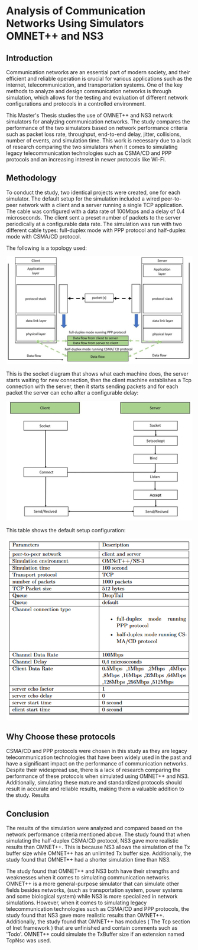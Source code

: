 # Analysis of Communication Networks Using Simulators OMNET++ and NS3

## Introduction

Communication networks are an essential part of modern society, and their efficient and reliable operation is crucial for various applications such as the internet, telecommunication, and transportation systems. One of the key methods to analyze and design communication networks is through simulation, which allows for the testing and evaluation of different network configurations and protocols in a controlled environment.

This Master's Thesis studies the use of OMNET++ and NS3 network simulators for analyzing communication networks. The study compares the performance of the two simulators based on network performance criteria such as packet loss rate, throughput, end-to-end delay, jitter, collisions, number of events, and simulation time. This work is necessary due to a lack of research comparing the two simulators when it comes to simulating legacy telecommunication technologies such as CSMA/CD and PPP protocols and an increasing interest in newer protocols like Wi-Fi.

## Methodology

To conduct the study, two identical projects were created, one for each simulator. The default setup for the simulation included a wired peer-to-peer network with a client and a server running a single TCP application. The cable was configured with a data rate of 100Mbps and a delay of 0.4 microseconds. The client sent a preset number of packets to the server periodically at a configurable data rate. The simulation was run with two different cable types: full-duplex mode with PPP protocol and half-duplex mode with CSMA/CD protocol.

The following is a topology used:

![topology](topology.jpeg?raw=true "Title")

This is the socket diagram that shows what each machine does, the server starts waiting for new connection, then the client machine establishes a Tcp connection with the server, then it starts sending packets and for each packet the server can echo after a configurable delay:

![socket diagram](socket.jpeg?raw=true "Title")

This table shows the default setup configuration:

![setup](setup.png)

## Why Choose these protocols

CSMA/CD and PPP protocols were chosen in this study as they are legacy telecommunication technologies that have been widely used in the past and have a significant impact on the performance of communication networks. Despite their widespread use, there is a lack of research comparing the performance of these protocols when simulated using OMNET++ and NS3. Additionally, simulating these mature and standardized protocols should result in accurate and reliable results, making them a valuable addition to the study.
Results

## Conclusion

The results of the simulation were analyzed and compared based on the network performance criteria mentioned above.
The study found that when simulating the half-duplex CSMA/CD protocol, NS3 gave more realistic results than OMNET++. This is because NS3 allows the simulation of the Tx buffer size while OMNET++ has an unlimited Tx buffer size. Additionally, the study found that OMNET++ had a shorter simulation time than NS3.

The study found that OMNET++ and NS3 both have their strengths and weaknesses when it comes to simulating communication networks. OMNET++ is a more general-purpose simulator that can simulate other fields besides networks, (such as transportation system, power systems and some biological system) while NS3 is more specialized in network simulations. However, when it comes to simulating legacy telecommunication technologies such as CSMA/CD and PPP protocols, the study found that NS3 gave more realistic results than OMNET++. Additionally, the study found that OMNET++ has modules ( The Tcp section of Inet framework ) that are unfinished and contain comments such as 'Todo'. OMNET++ could simulate the TxBuffer size if an extension named TcpNsc was used.

